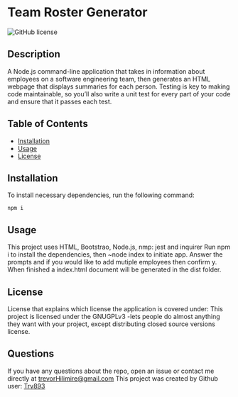 # Team Roster Generator 

![GitHub license](https://img.shields.io/badge/license-GNUGPLv3-blue.svg)

## Description

A Node.js command-line application that takes in information about employees on a software engineering team, then generates an HTML webpage that displays summaries for each person. Testing is key to making code maintainable, so you’ll also write a unit test for every part of your code and ensure that it passes each test.

## Table of Contents

* [Installation](#installation) 
* [Usage](#usage) 
* [License](#license) 


## Installation
To install necessary dependencies, run the following command:
  ```
  npm i
  ```

## Usage
This project uses HTML, Bootstrao, Node.js, nmp: jest and inquirer
Run npm i to install the dependencies, then ~node index to initiate app. Answer the prompts and if you would like to add mutiple employees then confirm y. When finished a index.html document will be generated in the dist folder.



## License
License that explains which license the application is covered under:
This project is licensed under the GNUGPLv3 -lets people do almost anything they want with your project, except distributing closed source versions license.


## Questions

If you have any questions about the repo, open an issue or contact me directly at trevorHilimire@gmail.com
This project was created by Github user: [Trv893](https://github.com/trv893/)
